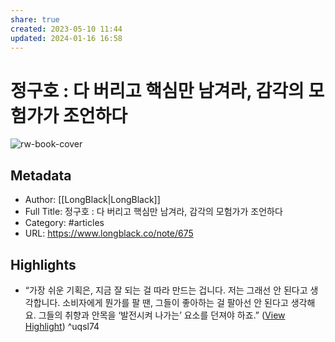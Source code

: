```yaml
---
share: true
created: 2023-05-10 11:44
updated: 2024-01-16 16:58
---
```


# 정구호 : 다 버리고 핵심만 남겨라, 감각의 모험가가 조언하다

![rw-book-cover](https://longblack-contens.s3.ap-northeast-2.amazonaws.com/image/20230505/1683287014f618f6b0da1e8c4277bba7ba87035b7b.png)

## Metadata
- Author: [[LongBlack|LongBlack]]
- Full Title: 정구호 : 다 버리고 핵심만 남겨라, 감각의 모험가가 조언하다
- Category: #articles
- URL: https://www.longblack.co/note/675

## Highlights
- “가장 쉬운 기획은, 지금 잘 되는 걸 따라 만드는 겁니다. 저는 그래선 안 된다고 생각합니다. 소비자에게 뭔가를 팔 땐, 그들이 좋아하는 걸 팔아선 안 된다고 생각해요. 그들의 취향과 안목을 ‘발전시켜 나가는’ 요소를 던져야 하죠.” ([View Highlight](https://read.readwise.io/read/01h01rpadmvf8gak40a5ywz0az)) ^uqsl74
